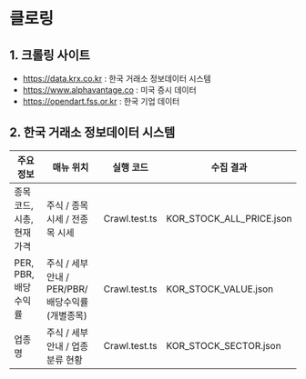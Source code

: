 # 클로링

## 1. 크롤링 사이트

- https://data.krx.co.kr : 한국 거래소 정보데이터 시스템
- https://www.alphavantage.co : 미국 증시 데이터
- https://opendart.fss.or.kr : 한국 기업 데이터

## 2. 한국 거래소 정보데이터 시스템

| 주요 정보                | 매뉴 위치                                       | 실행 코드     | 수집 결과                |
| ------------------------ | ----------------------------------------------- | ------------- | ------------------------ |
| 종목코드, 시총, 현재가격 | 주식 / 종목 시세 / 전종목 시세                  | Crawl.test.ts | KOR_STOCK_ALL_PRICE.json |
| PER, PBR, 배당수익률     | 주식 / 세부 안내 / PER/PBR/배당수익률(개별종목) | Crawl.test.ts | KOR_STOCK_VALUE.json     |
| 업종명                   | 주식 / 세부 안내 / 업종분류 현황                | Crawl.test.ts | KOR_STOCK_SECTOR.json    |
